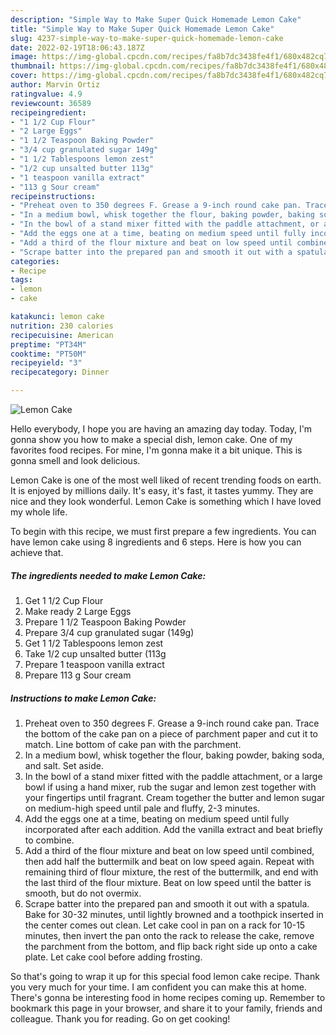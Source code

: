 ```yaml
---
description: "Simple Way to Make Super Quick Homemade Lemon Cake"
title: "Simple Way to Make Super Quick Homemade Lemon Cake"
slug: 4237-simple-way-to-make-super-quick-homemade-lemon-cake
date: 2022-02-19T18:06:43.187Z
image: https://img-global.cpcdn.com/recipes/fa8b7dc3438fe4f1/680x482cq70/lemon-cake-recipe-main-photo.jpg
thumbnail: https://img-global.cpcdn.com/recipes/fa8b7dc3438fe4f1/680x482cq70/lemon-cake-recipe-main-photo.jpg
cover: https://img-global.cpcdn.com/recipes/fa8b7dc3438fe4f1/680x482cq70/lemon-cake-recipe-main-photo.jpg
author: Marvin Ortiz
ratingvalue: 4.9
reviewcount: 36589
recipeingredient:
- "1 1/2 Cup Flour"
- "2 Large Eggs"
- "1 1/2 Teaspoon Baking Powder"
- "3/4 cup granulated sugar 149g"
- "1 1/2 Tablespoons lemon zest"
- "1/2 cup unsalted butter 113g"
- "1 teaspoon vanilla extract"
- "113 g Sour cream"
recipeinstructions:
- "Preheat oven to 350 degrees F. Grease a 9-inch round cake pan. Trace the bottom of the cake pan on a piece of parchment paper and cut it to match. Line bottom of cake pan with the parchment."
- "In a medium bowl, whisk together the flour, baking powder, baking soda, and salt. Set aside."
- "In the bowl of a stand mixer fitted with the paddle attachment, or a large bowl if using a hand mixer, rub the sugar and lemon zest together with your fingertips until fragrant. Cream together the butter and lemon sugar on medium-high speed until pale and fluffy, 2-3 minutes."
- "Add the eggs one at a time, beating on medium speed until fully incorporated after each addition. Add the vanilla extract and beat briefly to combine."
- "Add a third of the flour mixture and beat on low speed until combined, then add half the buttermilk and beat on low speed again. Repeat with remaining third of flour mixture, the rest of the buttermilk, and end with the last third of the flour mixture. Beat on low speed until the batter is smooth, but do not overmix."
- "Scrape batter into the prepared pan and smooth it out with a spatula. Bake for 30-32 minutes, until lightly browned and a toothpick inserted in the center comes out clean. Let cake cool in pan on a rack for 10-15 minutes, then invert the pan onto the rack to release the cake, remove the parchment from the bottom, and flip back right side up onto a cake plate. Let cake cool before adding frosting."
categories:
- Recipe
tags:
- lemon
- cake

katakunci: lemon cake 
nutrition: 230 calories
recipecuisine: American
preptime: "PT34M"
cooktime: "PT50M"
recipeyield: "3"
recipecategory: Dinner

---
```



![Lemon Cake](https://img-global.cpcdn.com/recipes/fa8b7dc3438fe4f1/680x482cq70/lemon-cake-recipe-main-photo.jpg)

Hello everybody, I hope you are having an amazing day today. Today, I'm gonna show you how to make a special dish, lemon cake. One of my favorites food recipes. For mine, I'm gonna make it a bit unique. This is gonna smell and look delicious.



Lemon Cake is one of the most well liked of recent trending foods on earth. It is enjoyed by millions daily. It's easy, it's fast, it tastes yummy. They are nice and they look wonderful. Lemon Cake is something which I have loved my whole life.


To begin with this recipe, we must first prepare a few ingredients. You can have lemon cake using 8 ingredients and 6 steps. Here is how you can achieve that.

<!--inarticleads1-->

##### The ingredients needed to make Lemon Cake:

1. Get 1 1/2 Cup Flour
1. Make ready 2 Large Eggs
1. Prepare 1 1/2 Teaspoon Baking Powder
1. Prepare 3/4 cup granulated sugar (149g)
1. Get 1 1/2 Tablespoons lemon zest
1. Take 1/2 cup unsalted butter (113g
1. Prepare 1 teaspoon vanilla extract
1. Prepare 113 g Sour cream




<!--inarticleads2-->

##### Instructions to make Lemon Cake:

1. Preheat oven to 350 degrees F. Grease a 9-inch round cake pan. Trace the bottom of the cake pan on a piece of parchment paper and cut it to match. Line bottom of cake pan with the parchment.
1. In a medium bowl, whisk together the flour, baking powder, baking soda, and salt. Set aside.
1. In the bowl of a stand mixer fitted with the paddle attachment, or a large bowl if using a hand mixer, rub the sugar and lemon zest together with your fingertips until fragrant. Cream together the butter and lemon sugar on medium-high speed until pale and fluffy, 2-3 minutes.
1. Add the eggs one at a time, beating on medium speed until fully incorporated after each addition. Add the vanilla extract and beat briefly to combine.
1. Add a third of the flour mixture and beat on low speed until combined, then add half the buttermilk and beat on low speed again. Repeat with remaining third of flour mixture, the rest of the buttermilk, and end with the last third of the flour mixture. Beat on low speed until the batter is smooth, but do not overmix.
1. Scrape batter into the prepared pan and smooth it out with a spatula. Bake for 30-32 minutes, until lightly browned and a toothpick inserted in the center comes out clean. Let cake cool in pan on a rack for 10-15 minutes, then invert the pan onto the rack to release the cake, remove the parchment from the bottom, and flip back right side up onto a cake plate. Let cake cool before adding frosting.




So that's going to wrap it up for this special food lemon cake recipe. Thank you very much for your time. I am confident you can make this at home. There's gonna be interesting food in home recipes coming up. Remember to bookmark this page in your browser, and share it to your family, friends and colleague. Thank you for reading. Go on get cooking!
